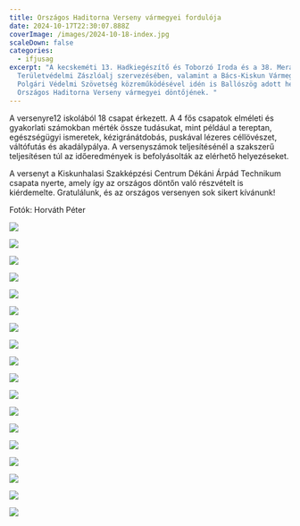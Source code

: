 ```yaml
---
title: Országos Haditorna Verseny vármegyei fordulója
date: 2024-10-17T22:30:07.888Z
coverImage: /images/2024-10-18-index.jpg
scaleDown: false
categories:
  - ifjusag
excerpt: "A kecskeméti 13. Hadkiegészítő és Toborzó Iroda és a 38. Merász Mihály
  Területvédelmi Zászlóalj szervezésében, valamint a Bács-Kiskun Vármegyei
  Polgári Védelmi Szövetség közreműködésével idén is Ballószög adott helyt az
  Országos Haditorna Verseny vármegyei döntőjének. "
---
```

A versenyre12 iskolából 18 csapat érkezett. A 4 fős csapatok elméleti és gyakorlati számokban mérték össze tudásukat, mint például a tereptan, egészségügyi ismeretek, kézigránátdobás, puskával lézeres céllövészet, váltófutás és akadálypálya. A versenyszámok teljesítésénél a szakszerű teljesítésen túl az időeredmények is befolyásolták az elérhető helyezéseket.

A versenyt a Kiskunhalasi Szakképzési Centrum Dékáni Árpád Technikum csapata nyerte, amely így az országos döntőn való részvételt is kiérdemelte.
Gratulálunk, és az országos versenyen sok sikert kívánunk!

Fotók: Horváth Péter

![](/images/2024-10-18-1.jpg)

![](/images/2024-10-18-2.jpg)

![](/images/2024-10-18-3.jpg)

![](/images/2024-10-18-4.jpg)

![](/images/2024-10-18-5.jpg)

![](/images/2024-10-18-6.jpg)

![](/images/2024-10-18-7.jpg)

![](/images/2024-10-18-8.jpg)

![](/images/2024-10-18-9.jpg)

![](/images/2024-10-18-10.jpg)

![](/images/2024-10-18-11.jpg)

![](/images/2024-10-18-12.jpg)

![](/images/2024-10-18-13.jpg)

![](/images/2024-10-18-14.jpg)

![](/images/2024-10-18-15.jpg)

![](/images/2024-10-18-index.jpg)

![](/images/2024-10-18-17.jpg)

![](/images/2024-10-18-18.jpg)